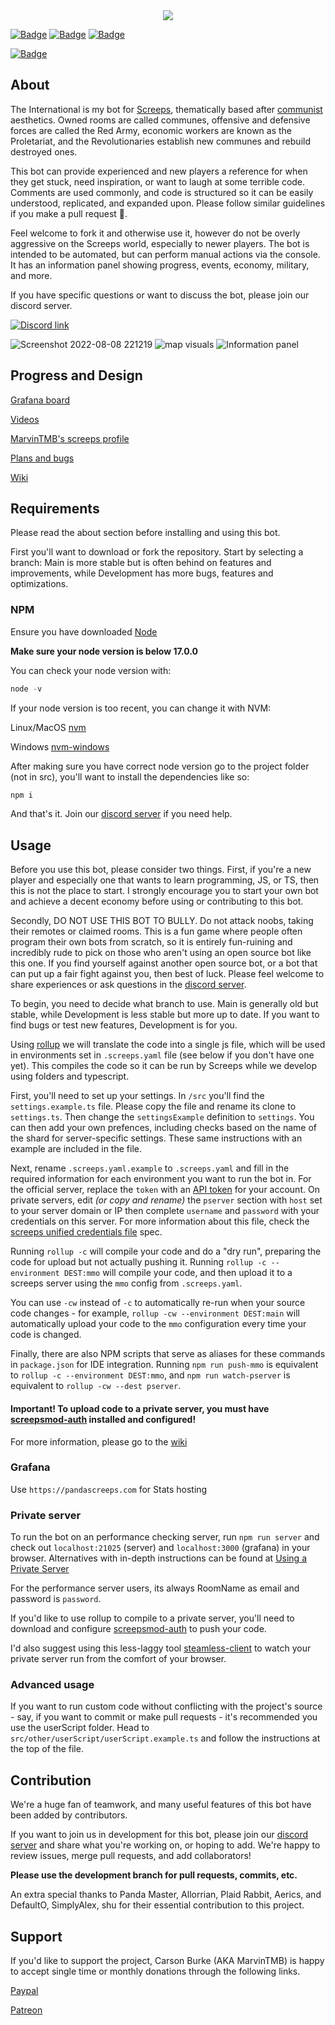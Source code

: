 <div align="center">

<img src="https://user-images.githubusercontent.com/48334001/189508568-fb2c91e5-e348-48c7-87ec-6626a81e1330.png" align="center">
</div>

[![Badge](https://forthebadge.com/images/badges/built-with-love.svg)](https://forthebadge.com)
[![Badge](https://forthebadge.com/images/badges/open-source.svg)](https://forthebadge.com)
[![Badge](https://forthebadge.com/images/badges/contains-tasty-spaghetti-code.svg)](https://forthebadge.com)

[![Badge](https://github.com/The-International-Screeps-Bot/The-International-Open-Source/actions/workflows/CD.yml/badge.svg?branch=Development)](https://github.com/The-International-Screeps-Bot/The-International-Open-Source/actions/workflows/CD.yml)

## About

The International is my bot for [Screeps](https://screeps.com/), thematically based after [communist](https://en.wikipedia.org/wiki/Communism) aesthetics. Owned rooms are called communes, offensive and defensive forces are called the Red Army, economic workers are known as the Proletariat, and the Revolutionaries establish new communes and rebuild destroyed ones.

This bot can provide experienced and new players a reference for when they get stuck, need inspiration, or want to laugh at some terrible code. Comments are used commonly, and code is structured so it can be easily understood, replicated, and expanded upon. Please follow similar guidelines if you make a pull request 🙂.

Feel welcome to fork it and otherwise use it, however do not be overly aggressive on the Screeps world, especially to newer players. The bot is intended to be automated, but can perform manual actions via the console. It has an information panel showing progress, events, economy, military, and more.

If you have specific questions or want to discuss the bot, please join our discord server.

[![Discord link](https://img.shields.io/badge/Discord-7289DA?style=for-the-badge&logo=discord&logoColor=white)](https://discord.gg/5QubDsB786)

![Screenshot 2022-08-08 221219](https://user-images.githubusercontent.com/48334001/183549645-07cd2907-2e2f-443f-bcba-b70bce5fa28d.png)
![map visuals](https://user-images.githubusercontent.com/48334001/232357947-7febd5e6-da7a-4f4f-b3fe-92bad7bb9005.png)
![Information panel](images/grafana.png)

## Progress and Design

[Grafana board](http://pandascreeps.com)

[Videos](https://www.youtube.com/playlist?list=PLGlzrjCmziEj7hQZSwcmkXkMXgkQXUQ6C)

[MarvinTMB's screeps profile](https://screeps.com/a/#!/profile/MarvinTMB)

[Plans and bugs](https://github.com/The-International-Screeps-Bot/The-International-Open-Source/issues)

[Wiki](https://github.com/The-International-Screeps-Bot/The-International-Open-Source/wiki)

## Requirements

Please read the about section before installing and using this bot.

First you'll want to download or fork the repository. Start by selecting a branch: Main is more stable but is often behind on features and improvements, while Development has more bugs, features and optimizations.

### NPM

Ensure you have downloaded [Node](https://nodejs.org/en/)

**Make sure your node version is below 17.0.0**

You can check your node version with:

```powershell
node -v
```
If your node version is too recent, you can change it with NVM:

Linux/MacOS [nvm](https://github.com/nvm-sh/nvm)

Windows [nvm-windows](https://github.com/coreybutler/nvm-windows)

After making sure you have correct node version go to the project folder (not in src), you'll want to install the dependencies like so:

```powershell
npm i

```

And that's it. Join our [discord server](https://discord.gg/5QubDsB786) if you need help.

## Usage

Before you use this bot, please consider two things. First, if you're a new player and especially one that wants to learn programming, JS, or TS, then this is not the place to start. I strongly encourage you to start your own bot and achieve a decent economy before using or contributing to this bot.

Secondly, DO NOT USE THIS BOT TO BULLY. Do not attack noobs, taking their remotes or claimed rooms. This is a fun game where people often program their own bots from scratch, so it is entirely fun-ruining and incredibly rude to pick on those who aren't using an open source bot like this one. If you find yourself against another open source bot, or a bot that can put up a fair fight against you, then best of luck. Please feel welcome to share experiences or ask questions in the [discord server](https://discord.gg/5QubDsB786).

To begin, you need to decide what branch to use. Main is generally old but stable, while Development is less stable but more up to date. If you want to find bugs or test new features, Development is for you.

Using [rollup](https://rollupjs.org/guide/en/) we will translate the code into a single js file, which will be used in environments set in `.screeps.yaml` file (see below if you don't have one yet). This compiles the code so it can be run by Screeps while we develop using folders and typescript.

First, you'll need to set up your settings. In `/src` you'll find the `settings.example.ts` file. Please copy the file and rename its clone to `settings.ts`. Then change the `settingsExample` definition to `settings`. You can then add your own prefences, including checks based on the name of the shard for server-specific settings. These same instructions with an example are included in the file.

Next, rename `.screeps.yaml.example` to `.screeps.yaml` and fill in the required information for each environment you want to run the bot in. For the official server, replace the `token` with an [API token](https://docs.screeps.com/auth-tokens.html) for your account. On private servers, edit _(or copy and rename)_ the `pserver` section with `host` set to your server domain or IP then complete `username` and `password` with your credentials on this server. For more information about this file, check the [screeps unified credentials file](https://github.com/screepers/screepers-standards/blob/master/SS3-Unified_Credentials_File.md) spec.

Running `rollup -c` will compile your code and do a "dry run", preparing the code for upload but not actually pushing it. Running `rollup -c --environment DEST:mmo` will compile your code, and then upload it to a screeps server using the `mmo` config from `.screeps.yaml`.

You can use `-cw` instead of `-c` to automatically re-run when your source code changes - for example, `rollup -cw --environment DEST:main` will automatically upload your code to the `mmo` configuration every time your code is changed.

Finally, there are also NPM scripts that serve as aliases for these commands in `package.json` for IDE integration. Running `npm run push-mmo` is equivalent to `rollup -c --environment DEST:mmo`, and `npm run watch-pserver` is equivalent to `rollup -cw --dest pserver`.

#### Important! To upload code to a private server, you must have [screepsmod-auth](https://github.com/ScreepsMods/screepsmod-auth) installed and configured!

For more information, please go to the [wiki](https://github.com/CarsonBurke/The-International-Screeps-Bot/wiki/Usage)

### Grafana

Use `https://pandascreeps.com` for Stats hosting

### Private server

To run the bot on an performance checking server, run `npm run server` and check out `localhost:21025` (server) and `localhost:3000` (grafana) in your browser. Alternatives with in-depth instructions can be found at [Using a Private Server](https://github.com/The-International-Screeps-Bot/The-International-Open-Source/wiki/Using-a-private-server)

For the performance server users, its always RoomName as email and password is `password`.

If you'd like to use rollup to compile to a private server, you'll need to download and configure [screepsmod-auth](https://github.com/ScreepsMods/screepsmod-auth) to push your code.

I'd also suggest using this less-laggy tool [steamless-client](https://github.com/laverdet/screeps-steamless-client) to watch your private server run from the comfort of your browser.


### Advanced usage

If you want to run custom code without conflicting with the project's source - say, if you want to commit or make pull requests - it's recommended you use the userScript folder. Head to `src/other/userScript/userScript.example.ts` and follow the instructions at the top of the file.

## Contribution

We're a huge fan of teamwork, and many useful features of this bot have been added by contributors.

If you want to join us in development for this bot, please join our [discord server](https://discord.gg/5QubDsB786) and share what you're working on, or hoping to add. We're happy to review issues, merge pull requests, and add collaborators!

**Please use the development branch for pull requests, commits, etc.**

An extra special thanks to Panda Master, Allorrian, Plaid Rabbit, Aerics, and DefaultO, SimplyAlex, shu for their essential contribution to this project.

## Support

If you'd like to support the project, Carson Burke (AKA MarvinTMB) is happy to accept single time or monthly donations through the following links.

[Paypal](https://paypal.me/carsonburke22)

[Patreon](https://www.patreon.com/Marvin22)

